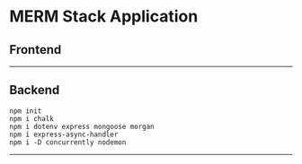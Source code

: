 # MERM Stack Application


## Frontend


---

## Backend

```nodejs
npm init
npm i chalk
npm i dotenv express mongoose morgan
npm i express-async-handler 
npm i -D concurrently nodemon
```

---

